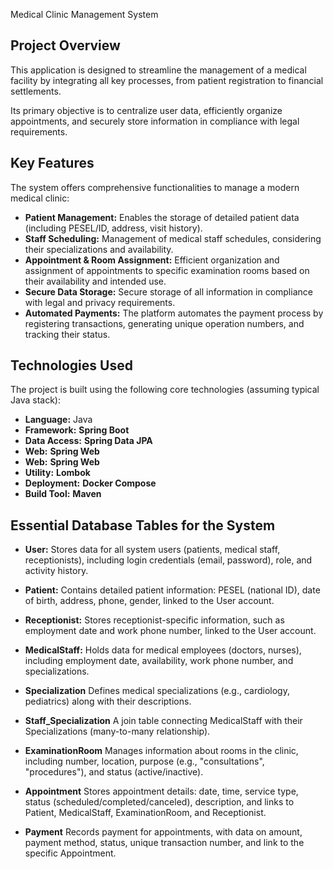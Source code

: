 Medical Clinic Management System

## Project Overview

This application is designed to streamline the management of a medical facility by integrating all key processes, from patient registration to financial settlements.

Its primary objective is to centralize user data, efficiently organize appointments, and securely store information in compliance with legal requirements.

## Key Features

The system offers comprehensive functionalities to manage a modern medical clinic:

* **Patient Management:** Enables the storage of detailed patient data (including PESEL/ID, address, visit history).
* **Staff Scheduling:** Management of medical staff schedules, considering their specializations and availability.
* **Appointment & Room Assignment:** Efficient organization and assignment of appointments to specific examination rooms based on their availability and intended use.
* **Secure Data Storage:** Secure storage of all information in compliance with legal and privacy requirements.
* **Automated Payments:** The platform automates the payment process by registering transactions, generating unique operation numbers, and tracking their status.


## Technologies Used

The project is built using the following core technologies (assuming typical Java stack):


* **Language:** Java
* **Framework:** **Spring Boot**
* **Data Access:** **Spring Data JPA**
* **Web:** **Spring Web**
* **Web:** **Spring Web**
* **Utility:** **Lombok**
* **Deployment:** **Docker Compose** 
* **Build Tool:** **Maven**


## Essential Database Tables for the System

* **User:** Stores data for all system users (patients, medical staff, receptionists), including login credentials (email, password), role, and activity history.

* **Patient:**  Contains detailed patient information: PESEL (national ID), date of birth, address, phone, gender, linked to the User account.

* **Receptionist:** Stores receptionist-specific information, such as employment date and work phone number, linked to the User account.

* **MedicalStaff:** Holds data for medical employees (doctors, nurses), including employment date, availability, work phone number, and specializations.

* **Specialization** Defines medical specializations (e.g., cardiology, pediatrics) along with their descriptions.

* **Staff_Specialization** A join table connecting MedicalStaff with their Specializations (many-to-many relationship).

* **ExaminationRoom** Manages information about rooms in the clinic, including number, location, purpose (e.g., "consultations", "procedures"), and status (active/inactive).

* **Appointment** Stores appointment details: date, time, service type, status (scheduled/completed/canceled), description, and links to Patient, MedicalStaff, ExaminationRoom, and Receptionist.

* **Payment** Records payment for appointments, with data on amount, payment method, status, unique transaction number, and link to the specific Appointment.